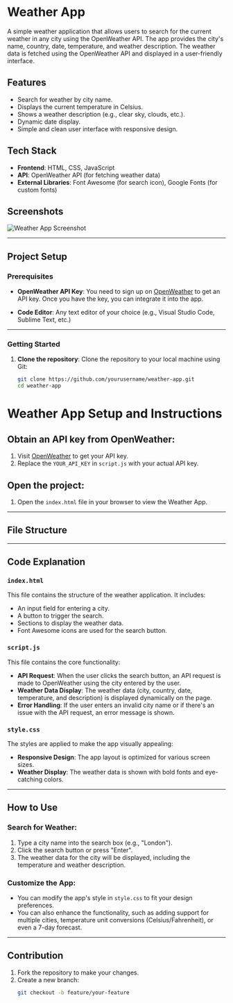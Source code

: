 # Weather App

A simple weather application that allows users to search for the current weather in any city using the OpenWeather API. The app provides the city's name, country, date, temperature, and weather description. The weather data is fetched using the OpenWeather API and displayed in a user-friendly interface.

## Features

- Search for weather by city name.
- Displays the current temperature in Celsius.
- Shows a weather description (e.g., clear sky, clouds, etc.).
- Dynamic date display.
- Simple and clean user interface with responsive design.

## Tech Stack

- **Frontend**: HTML, CSS, JavaScript
- **API**: OpenWeather API (for fetching weather data)
- **External Libraries**: Font Awesome (for search icon), Google Fonts (for custom fonts)

## Screenshots

![Weather App Screenshot](./weather-screenshot.jpg)

---

## Project Setup

### Prerequisites

- **OpenWeather API Key**: You need to sign up on [OpenWeather](https://openweathermap.org/) to get an API key. Once you have the key, you can integrate it into the app.
  
- **Code Editor**: Any text editor of your choice (e.g., Visual Studio Code, Sublime Text, etc.)

---

### Getting Started

1. **Clone the repository**:
   Clone the repository to your local machine using Git:
   ```bash
   git clone https://github.com/yourusername/weather-app.git
   cd weather-app
# Weather App Setup and Instructions

## Obtain an API key from OpenWeather:
1. Visit [OpenWeather](https://openweathermap.org/api) to get your API key.
2. Replace the `YOUR_API_KEY` in `script.js` with your actual API key.

## Open the project:
1. Open the `index.html` file in your browser to view the Weather App.

---

## File Structure


---

## Code Explanation

### `index.html`
This file contains the structure of the weather application. It includes:
- An input field for entering a city.
- A button to trigger the search.
- Sections to display the weather data.
- Font Awesome icons are used for the search button.

### `script.js`
This file contains the core functionality:
- **API Request**: When the user clicks the search button, an API request is made to OpenWeather using the city entered by the user.
- **Weather Data Display**: The weather data (city, country, date, temperature, and description) is displayed dynamically on the page.
- **Error Handling**: If the user enters an invalid city name or if there's an issue with the API request, an error message is shown.

### `style.css`
The styles are applied to make the app visually appealing:
- **Responsive Design**: The app layout is optimized for various screen sizes.
- **Weather Display**: The weather data is shown with bold fonts and eye-catching colors.

---

## How to Use

### Search for Weather:
1. Type a city name into the search box (e.g., "London").
2. Click the search button or press "Enter".
3. The weather data for the city will be displayed, including the temperature and weather description.

### Customize the App:
- You can modify the app's style in `style.css` to fit your design preferences.
- You can also enhance the functionality, such as adding support for multiple cities, temperature unit conversions (Celsius/Fahrenheit), or even a 7-day forecast.

---

## Contribution

1. Fork the repository to make your changes.
2. Create a new branch:
   ```bash
   git checkout -b feature/your-feature

